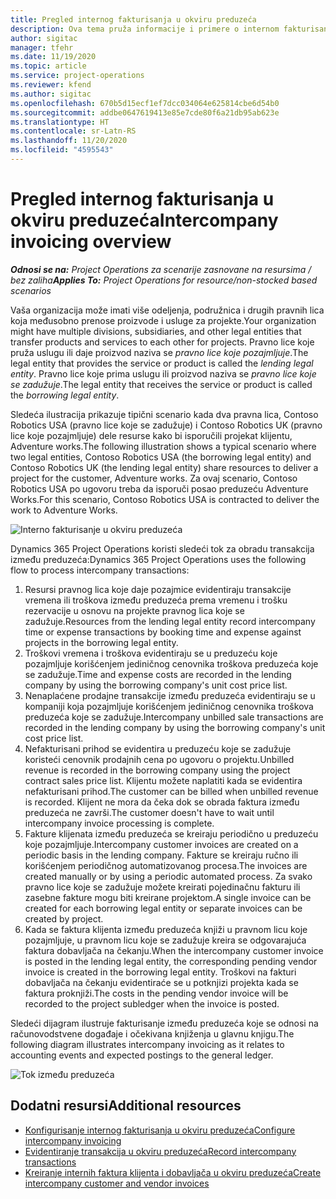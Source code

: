 ```yaml
---
title: Pregled internog fakturisanja u okviru preduzeća
description: Ova tema pruža informacije i primere o internom fakturisanju između preduzeća za projekte.
author: sigitac
manager: tfehr
ms.date: 11/19/2020
ms.topic: article
ms.service: project-operations
ms.reviewer: kfend
ms.author: sigitac
ms.openlocfilehash: 670b5d15ecf1ef7dcc034064e625814cbe6d54b0
ms.sourcegitcommit: addbe0647619413e85e7cde80f6a21db95ab623e
ms.translationtype: HT
ms.contentlocale: sr-Latn-RS
ms.lasthandoff: 11/20/2020
ms.locfileid: "4595543"
---
```

# <a name="intercompany-invoicing-overview"></a><span data-ttu-id="59a04-103">Pregled internog fakturisanja u okviru preduzeća</span><span class="sxs-lookup"><span data-stu-id="59a04-103">Intercompany invoicing overview</span></span>

<span data-ttu-id="59a04-104">_**Odnosi se na:** Project Operations za scenarije zasnovane na resursima / bez zaliha_</span><span class="sxs-lookup"><span data-stu-id="59a04-104">_**Applies To:** Project Operations for resource/non-stocked based scenarios_</span></span>

<span data-ttu-id="59a04-105">Vaša organizacija može imati više odeljenja, podružnica i drugih pravnih lica koja međusobno prenose proizvode i usluge za projekte.</span><span class="sxs-lookup"><span data-stu-id="59a04-105">Your organization might have multiple divisions, subsidiaries, and other legal entities that transfer products and services to each other for projects.</span></span> <span data-ttu-id="59a04-106">Pravno lice koje pruža uslugu ili daje proizvod naziva se *pravno lice koje pozajmljuje*.</span><span class="sxs-lookup"><span data-stu-id="59a04-106">The legal entity that provides the service or product is called the *lending legal entity*.</span></span> <span data-ttu-id="59a04-107">Pravno lice koje prima uslugu ili proizvod naziva se *pravno lice koje se zadužuje*.</span><span class="sxs-lookup"><span data-stu-id="59a04-107">The legal entity that receives the service or product is called the *borrowing legal entity*.</span></span>

<span data-ttu-id="59a04-108">Sledeća ilustracija prikazuje tipični scenario kada dva pravna lica, Contoso Robotics USA (pravno lice koje se zadužuje) i Contoso Robotics UK (pravno lice koje pozajmljuje) dele resurse kako bi isporučili projekat klijentu, Adventure works.</span><span class="sxs-lookup"><span data-stu-id="59a04-108">The following illustration shows a typical scenario where two legal entities, Contoso Robotics USA (the borrowing legal entity) and Contoso Robotics UK (the lending legal entity) share resources to deliver a project for the customer, Adventure works.</span></span> <span data-ttu-id="59a04-109">Za ovaj scenario, Contoso Robotics USA po ugovoru treba da isporuči posao preduzeću Adventure Works.</span><span class="sxs-lookup"><span data-stu-id="59a04-109">For this scenario, Contoso Robotics USA is contracted to deliver the work to Adventure Works.</span></span>

![Interno fakturisanje u okviru preduzeća](./media/IntercompanyScenario.png) 

<span data-ttu-id="59a04-111">Dynamics 365 Project Operations koristi sledeći tok za obradu transakcija između preduzeća:</span><span class="sxs-lookup"><span data-stu-id="59a04-111">Dynamics 365 Project Operations uses the following flow to process intercompany transactions:</span></span>

1. <span data-ttu-id="59a04-112">Resursi pravnog lica koje daje pozajmice evidentiraju transakcije vremena ili troškova između preduzeća prema vremenu i trošku rezervacije u osnovu na projekte pravnog lica koje se zadužuje.</span><span class="sxs-lookup"><span data-stu-id="59a04-112">Resources from the lending legal entity record intercompany time or expense transactions by booking time and expense against projects in the borrowing legal entity.</span></span>
2. <span data-ttu-id="59a04-113">Troškovi vremena i troškova evidentiraju se u preduzeću koje pozajmljuje korišćenjem jediničnog cenovnika troškova preduzeća koje se zadužuje.</span><span class="sxs-lookup"><span data-stu-id="59a04-113">Time and expense costs are recorded in the lending company by using the borrowing company's unit cost price list.</span></span>
3. <span data-ttu-id="59a04-114">Nenaplaćene prodajne transakcije između preduzeća evidentiraju se u kompaniji koja pozajmljuje korišćenjem jediničnog cenovnika troškova preduzeća koje se zadužuje.</span><span class="sxs-lookup"><span data-stu-id="59a04-114">Intercompany unbilled sale transactions are recorded in the lending company by using the borrowing company's unit cost price list.</span></span>
4. <span data-ttu-id="59a04-115">Nefakturisani prihod se evidentira u preduzeću koje se zadužuje koristeći cenovnik prodajnih cena po ugovoru o projektu.</span><span class="sxs-lookup"><span data-stu-id="59a04-115">Unbilled revenue is recorded in the borrowing company using the project contract sales price list.</span></span> <span data-ttu-id="59a04-116">Klijentu možete naplatiti kada se evidentira nefakturisani prihod.</span><span class="sxs-lookup"><span data-stu-id="59a04-116">The customer can be billed when unbilled revenue is recorded.</span></span> <span data-ttu-id="59a04-117">Klijent ne mora da čeka dok se obrada faktura između preduzeća ne završi.</span><span class="sxs-lookup"><span data-stu-id="59a04-117">The customer doesn't have to wait until intercompany invoice processing is complete.</span></span>
5. <span data-ttu-id="59a04-118">Fakture klijenata između preduzeća se kreiraju periodično u preduzeću koje pozajmljuje.</span><span class="sxs-lookup"><span data-stu-id="59a04-118">Intercompany customer invoices are created on a periodic basis in the lending company.</span></span> <span data-ttu-id="59a04-119">Fakture se kreiraju ručno ili korišćenjem periodičnog automatizovanog procesa.</span><span class="sxs-lookup"><span data-stu-id="59a04-119">The invoices are created manually or by using a periodic automated process.</span></span> <span data-ttu-id="59a04-120">Za svako pravno lice koje se zadužuje možete kreirati pojedinačnu fakturu ili zasebne fakture mogu biti kreirane projektom.</span><span class="sxs-lookup"><span data-stu-id="59a04-120">A single invoice can be created for each borrowing legal entity or separate invoices can be created by project.</span></span>
6. <span data-ttu-id="59a04-121">Kada se faktura klijenta između preduzeća knjiži u pravnom licu koje pozajmljuje, u pravnom licu koje se zadužuje kreira se odgovarajuća faktura dobavljača na čekanju.</span><span class="sxs-lookup"><span data-stu-id="59a04-121">When the intercompany customer invoice is posted in the lending legal entity, the corresponding pending vendor invoice is created in the borrowing legal entity.</span></span> <span data-ttu-id="59a04-122">Troškovi na fakturi dobavljača na čekanju evidentiraće se u potknjizi projekta kada se faktura proknjiži.</span><span class="sxs-lookup"><span data-stu-id="59a04-122">The costs in the pending vendor invoice will be recorded to the project subledger when the invoice is posted.</span></span>

<span data-ttu-id="59a04-123">Sledeći dijagram ilustruje fakturisanje između preduzeća koje se odnosi na računovodstvene događaje i očekivana knjiženja u glavnu knjigu.</span><span class="sxs-lookup"><span data-stu-id="59a04-123">The following diagram illustrates intercompany invoicing as it relates to accounting events and expected postings to the general ledger.</span></span>

![Tok između preduzeća](./media/IntercompanyFlow.png)

## <a name="additional-resources"></a><span data-ttu-id="59a04-125">Dodatni resursi</span><span class="sxs-lookup"><span data-stu-id="59a04-125">Additional resources</span></span>

- [<span data-ttu-id="59a04-126">Konfigurisanje internog fakturisanja u okviru preduzeća</span><span class="sxs-lookup"><span data-stu-id="59a04-126">Configure intercompany invoicing</span></span>](configure-intercompany-invoicing.md)
- [<span data-ttu-id="59a04-127">Evidentiranje transakcija u okviru preduzeća</span><span class="sxs-lookup"><span data-stu-id="59a04-127">Record intercompany transactions</span></span>](create-intercompany-transactions.md)
- [<span data-ttu-id="59a04-128">Kreiranje internih faktura klijenta i dobavljača u okviru preduzeća</span><span class="sxs-lookup"><span data-stu-id="59a04-128">Create intercompany customer and vendor invoices</span></span>](create-intercompany-customer-vendor-invoices.md)
